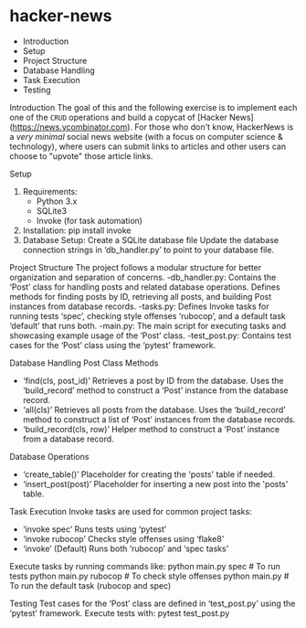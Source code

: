 # hacker-news
- Introduction
- Setup
- Project Structure
- Database Handling
- Task Execution
- Testing

Introduction
The goal of this and the following exercise is to implement each one of the `CRUD` operations and build a copycat of [Hacker News] (https://news.ycombinator.com). For those who don't know, HackerNews is a _very minimal_ social news website (with a focus on computer science & technology), where users can submit links to articles and other users can choose to "upvote" those article links.

Setup
1. Requirements:
   - Python 3.x
   - SQLite3
   - Invoke (for task automation)
2. Installation:
   pip install invoke
3. Database Setup:
Create a SQLite database file
Update the database connection strings in ‘db_handler.py’ to point to your database file.

Project Structure
The project follows a modular structure for better organization and separation of concerns.
-db_handler.py:
Contains the ‘Post’ class for handling posts and related database operations.
Defines methods for finding posts by ID, retrieving all posts, and building Post instances from database records.
-tasks.py:
Defines Invoke tasks for running tests ‘spec’, checking style offenses ‘rubocop’, and a default task ‘default’ that runs both.
-main.py:
The main script for executing tasks and showcasing example usage of the ‘Post’ class.
-test_post.py:
Contains test cases for the ‘Post’ class using the ‘pytest’ framework.

Database Handling
Post Class Methods
-	‘find(cls, post_id)’
Retrieves a post by ID from the database.
Uses the ‘build_record’ method to construct a ‘Post’ instance from the database record.
-	‘all(cls)’
Retrieves all posts from the database.
Uses the ‘build_record’ method to construct a list of ‘Post’ instances from the database records.
-	‘build_record(cls, row)’
Helper method to construct a ‘Post’ instance from a database record.

Database Operations
-	‘create_table()’
Placeholder for creating the 'posts' table if needed.
-	‘insert_post(post)’
Placeholder for inserting a new post into the 'posts' table.

Task Execution
Invoke tasks are used for common project tasks:
-	‘invoke spec’
Runs tests using ‘pytest’
-	‘invoke rubocop’
Checks style offenses using ‘flake8’
-	‘invoke’ (Default)
Runs both ‘rubocop’ and ‘spec tasks’

Execute tasks by running commands like:
python main.py spec  # To run tests
python main.py rubocop  # To check style offenses
python main.py  # To run the default task (rubocop and spec)

Testing
Test cases for the ‘Post’ class are defined in ‘test_post.py’ using the ‘pytest’ framework.
Execute tests with:
pytest test_post.py
